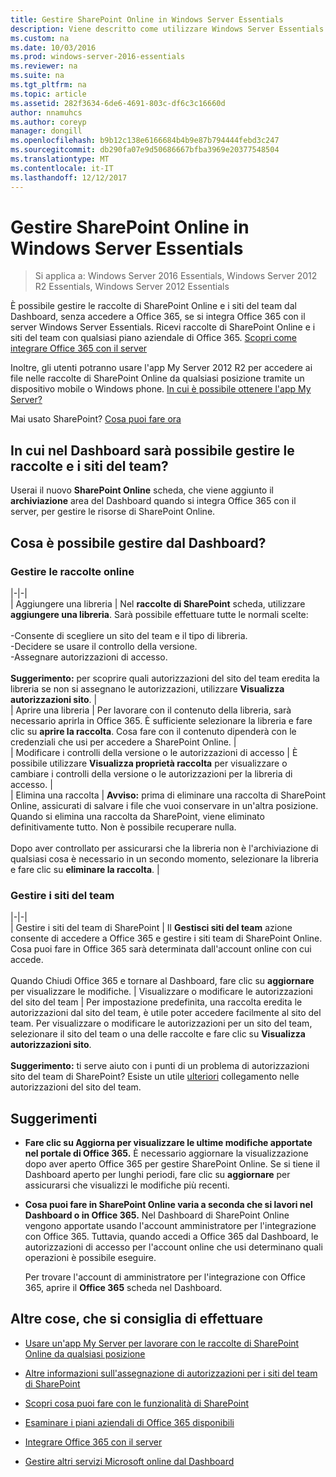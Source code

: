 ```yaml
---
title: Gestire SharePoint Online in Windows Server Essentials
description: Viene descritto come utilizzare Windows Server Essentials
ms.custom: na
ms.date: 10/03/2016
ms.prod: windows-server-2016-essentials
ms.reviewer: na
ms.suite: na
ms.tgt_pltfrm: na
ms.topic: article
ms.assetid: 282f3634-6de6-4691-803c-df6c3c16660d
author: nnamuhcs
ms.author: coreyp
manager: dongill
ms.openlocfilehash: b9b12c138e6166684b4b9e87b794444febd3c247
ms.sourcegitcommit: db290fa07e9d50686667bfba3969e20377548504
ms.translationtype: MT
ms.contentlocale: it-IT
ms.lasthandoff: 12/12/2017
---
```

# <a name="manage-sharepoint-online-in-windows-server-essentials"></a>Gestire SharePoint Online in Windows Server Essentials

>Si applica a: Windows Server 2016 Essentials, Windows Server 2012 R2 Essentials, Windows Server 2012 Essentials

È possibile gestire le raccolte di SharePoint Online e i siti del team dal Dashboard, senza accedere a Office 365, se si integra Office 365 con il server Windows Server Essentials. Ricevi raccolte di SharePoint Online e i siti del team con qualsiasi piano aziendale di Office 365. [Scopri come integrare Office 365 con il server](Manage-Office-365-in-Windows-Server-Essentials.md)  
  
 Inoltre, gli utenti potranno usare l'app My Server 2012 R2 per accedere ai file nelle raccolte di SharePoint Online da qualsiasi posizione tramite un dispositivo mobile o Windows phone. [In cui è possibile ottenere l'app My Server?](../use/Use-the-My-Server-App-to-Connect-to-Windows-Server-Essentials.md)  
  
 Mai usato SharePoint? [Cosa puoi fare ora](https://office.microsoft.com/office365-sharepoint-online-enterprise-help/get-started-with-sharepoint-2013-HA102772778.aspx)  
  
## <a name="where-on-the-dashboard-will-i-manage-my-libraries-and-team-sites"></a>In cui nel Dashboard sarà possibile gestire le raccolte e i siti del team?  
 Userai il nuovo **SharePoint Online** scheda, che viene aggiunto il **archiviazione** area del Dashboard quando si integra Office 365 con il server, per gestire le risorse di SharePoint Online.  

  
## <a name="what-can-i-manage-from-the-dashboard"></a>Cosa è possibile gestire dal Dashboard?  
  
### <a name="manage-your-online-libraries"></a>Gestire le raccolte online  
   
|-|-|  
| Aggiungere una libreria | Nel **raccolte di SharePoint** scheda, utilizzare **aggiungere una libreria**. Sarà possibile effettuare tutte le normali scelte:<br /><br /> -Consente di scegliere un sito del team e il tipo di libreria.<br />-Decidere se usare il controllo della versione.<br />-Assegnare autorizzazioni di accesso.<br /><br /> **Suggerimento:** per scoprire quali autorizzazioni del sito del team eredita la libreria se non si assegnano le autorizzazioni, utilizzare **Visualizza autorizzazioni sito**. |  
| Aprire una libreria | Per lavorare con il contenuto della libreria, sarà necessario aprirla in Office 365. È sufficiente selezionare la libreria e fare clic su **aprire la raccolta**. Cosa fare con il contenuto dipenderà con le credenziali che usi per accedere a SharePoint Online. |  
| Modificare i controlli della versione o le autorizzazioni di accesso | È possibile utilizzare **Visualizza proprietà raccolta** per visualizzare o cambiare i controlli della versione o le autorizzazioni per la libreria di accesso. |  
| Elimina una raccolta | **Avviso:** prima di eliminare una raccolta di SharePoint Online, assicurati di salvare i file che vuoi conservare in un'altra posizione. Quando si elimina una raccolta da SharePoint, viene eliminato definitivamente tutto. Non è possibile recuperare nulla.<br /><br /> Dopo aver controllato per assicurarsi che la libreria non è l'archiviazione di qualsiasi cosa è necessario in un secondo momento, selezionare la libreria e fare clic su **eliminare la raccolta**. |  
  
### <a name="manage-your-team-sites"></a>Gestire i siti del team  
 
|-|-|  
| Gestire i siti del team di SharePoint | Il **Gestisci siti del team** azione consente di accedere a Office 365 e gestire i siti team di SharePoint Online. Cosa puoi fare in Office 365 sarà determinata dall'account online con cui accede.<br /><br /> Quando Chiudi Office 365 e tornare al Dashboard, fare clic su **aggiornare** per visualizzare le modifiche. | Visualizzare o modificare le autorizzazioni del sito del team | Per impostazione predefinita, una raccolta eredita le autorizzazioni dal sito del team, è utile poter accedere facilmente al sito del team. Per visualizzare o modificare le autorizzazioni per un sito del team, selezionare il sito del team o una delle raccolte e fare clic su **Visualizza autorizzazioni sito**.<br /><br /> **Suggerimento:** ti serve aiuto con i punti di un problema di autorizzazioni sito del team di SharePoint? Esiste un utile [ulteriori](https://office.microsoft.com/office365-sharepoint-online-enterprise-help/introduction-control-user-access-with-permissions-HA102771919.aspx?CTT=5&origin=HA102771924) collegamento nelle autorizzazioni del sito del team.  
  
## <a name="tips"></a>Suggerimenti  
  
-   **Fare clic su Aggiorna per visualizzare le ultime modifiche apportate nel portale di Office 365.** È necessario aggiornare la visualizzazione dopo aver aperto Office 365 per gestire SharePoint Online. Se si tiene il Dashboard aperto per lunghi periodi, fare clic su **aggiornare** per assicurarsi che visualizzi le modifiche più recenti.  
  
-   **Cosa puoi fare in SharePoint Online varia a seconda che si lavori nel Dashboard o in Office 365.** Nel Dashboard di SharePoint Online vengono apportate usando l'account amministratore per l'integrazione con Office 365. Tuttavia, quando accedi a Office 365 dal Dashboard, le autorizzazioni di accesso per l'account online che usi determinano quali operazioni è possibile eseguire.  
  
     Per trovare l'account di amministratore per l'integrazione con Office 365, aprire il **Office 365** scheda nel Dashboard.  
  
## <a name="other-things-you-might-want-to-do"></a>Altre cose, che si consiglia di effettuare  
  
-   [Usare un'app My Server per lavorare con le raccolte di SharePoint Online da qualsiasi posizione](../use/Use-the-My-Server-App-to-Connect-to-Windows-Server-Essentials.md)  
  
-   [Altre informazioni sull'assegnazione di autorizzazioni per i siti del team di SharePoint](https://office.microsoft.com/office365-sharepoint-online-enterprise-help/introduction-control-user-access-with-permissions-HA102771919.aspx?CTT=5&origin=HA102771924)  
  
-   [Scopri cosa puoi fare con le funzionalità di SharePoint](https://office.microsoft.com/office365-sharepoint-online-enterprise-help/get-started-with-sharepoint-2013-HA102772778.aspx)  
  
-   [Esaminare i piani aziendali di Office 365 disponibili](https://office.microsoft.com/business/compare-office-365-for-business-plans-FX102918419.aspx?CR_CC=200061904&WT.srch=1&WT.mc_ID=PS_bing_O365Comm_what-is-office-365-for_Text)  
  
-   [Integrare Office 365 con il server](Manage-Office-365-in-Windows-Server-Essentials.md)  
  
-   [Gestire altri servizi Microsoft online dal Dashboard](Manage-Microsoft-Online-Services-in-Windows-Server-Essentials.md)
